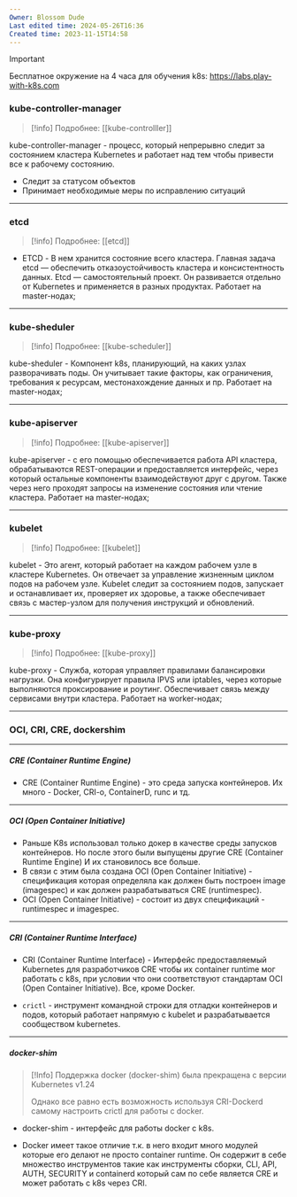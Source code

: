 ```yaml
---
Owner: Blossom Dude
Last edited time: 2024-05-26T16:36
Created time: 2023-11-15T14:58
---
```

> [!important]  
> Бесплатное окружение на 4 часа для обучения k8s: https://labs.play-with-k8s.com  
  
### kube-controller-manager
>[!info]
>Подробнее: [[kube-controlller]]


kube-controller-manager - процесс, который непрерывно следит за состоянием кластера Kubernetes и работает над тем чтобы привести все к рабочему состоянию. 
- Следит за статусом объектов
- Принимает необходимые меры по исправлению ситуаций

---
### etcd
>[!info]
>Подробнее: [[etcd]]

- ETCD - В нем хранится состояние всего кластера. Главная задача etcd — обеспечить отказоустойчивость кластера и консистентность данных. Etcd — самостоятельный проект. Он развивается отдельно от Kubernetes и применяется в разных продуктах. Работает на master-нодах;

---
### kube-sheduler

>[!info]
>Подробнее: [[kube-scheduler]]

kube-sheduler - Компонент k8s, планирующий, на каких узлах разворачивать поды. Он учитывает такие факторы, как ограничения, требования к ресурсам, местонахождение данных и пр. Работает на master-нодах;

---
### kube-apiserver

>[!info]
>Подробнее: [[kube-apiserver]]

kube-apiserver - с его помощью обеспечивается работа API кластера, обрабатываются REST-операции и предоставляется интерфейс, через который остальные компоненты взаимодействуют друг с другом. Также через него проходят запросы на изменение состояния или чтение кластера. Работает на master-нодах;

---
### kubelet

>[!info]
>Подробнее: [[kubelet]]

kubelet - Это агент, который работает на каждом рабочем узле в кластере Kubernetes. Он отвечает за управление жизненным циклом подов на рабочем узле. Kubelet следит за состоянием подов, запускает и останавливает их, проверяет их здоровье, а также обеспечивает связь с мастер-узлом для получения инструкций и обновлений.

---
### kube-proxy

>[!info]
>Подробнее: [[kube-proxy]]

kube-proxy - Служба, которая управляет правилами балансировки нагрузки. Она конфигурирует правила IPVS или iptables, через которые выполняются проксирование и роутинг. Обеспечивает связь между сервисами внутри кластера. Работает на worker-нодах;

---

### OCI, CRI, CRE, dockershim
---
##### CRE (Container Runtime Engine)

- CRE (Container Runtime Engine) - это среда запуска контейнеров. Их много - Docker, CRI-o, ContainerD, runc и тд.

----
##### OCI (Open Container Initiative)

- Раньше K8s использовал только докер в качестве среды запусков контейнеров. Но после этого были выпущены другие CRE (Container Runtime Engine) И их становилось все больше.  
- В связи с этим была создана OCI (Open Container Initiative) - спецификация которая определяла как должен быть построен image (imagespec) и как должен разрабатываться CRE (runtimespec).
- OCI (Open Container Initiative) -  состоит из двух спецификаций - runtimespec и imagespec.

---
##### CRI (Container Runtime Interface)

- CRI (Container Runtime Interface) - Интерфейс предоставляемый Kubernetes для разработчиков CRE чтобы их container runtime мог работать с k8s, при условии что они соответствуют стандартам OCI (Open Container Initiative). Все, кроме Docker.

- `crictl` - инструмент командной строки для отладки контейнеров и подов, который работает напрямую с kubelet и разрабатывается сообществом kubernetes.

---
##### docker-shim

> [!Info] 
> Поддержка docker (docker-shim) была прекращена с версии Kubernetes v1.24
> 
> Однако все равно есть возможность используя CRI-Dockerd самому настроить crictl для работы с docker.
> 

- docker-shim - интерфейс для работы docker с k8s.

- Docker имеет такое отличие т.к. в него входит много модулей которые его делают не просто container runtime.  Он содержит в себе множество инструментов такие как инструменты сборки, CLI, API, AUTH, SECURITY и containerd который сам по себе является CRE и может работать с k8s через CRI.



